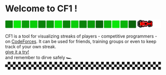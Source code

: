 # Welcome to CF1 !
![](images/race.png)

CF1 is a tool for visualizing streaks of players - competitive programmers - on [CodeForces](https://codeforces.com/). It can be used for friends, training groups or even to keep track of your own streak. 
<br>
[give it a try!](https://b-asmala.github.io/cf1/)
<br>
and remember to dirve safely 🏎️
<br>
![finish line](images/finish-line.png)
